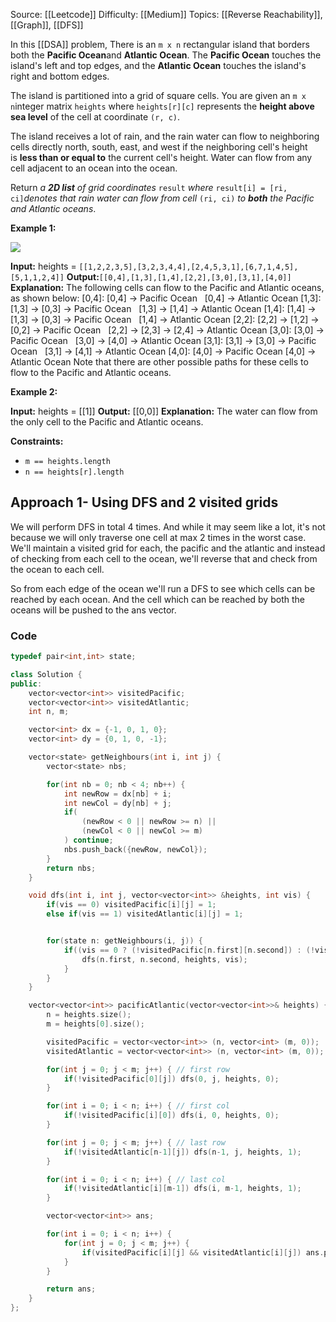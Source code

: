 Source: [[Leetcode]]
Difficulty: [[Medium]]
Topics: [[Reverse Reachability]], [[Graph]], [[DFS]]

In this [[DSA]] problem, There is an `m x n` rectangular island that borders both the **Pacific Ocean**and **Atlantic Ocean**. The **Pacific Ocean** touches the island's left and top edges, and the **Atlantic Ocean** touches the island's right and bottom edges.

The island is partitioned into a grid of square cells. You are given an `m x n`integer matrix `heights` where `heights[r][c]` represents the **height above sea level** of the cell at coordinate `(r, c)`.

The island receives a lot of rain, and the rain water can flow to neighboring cells directly north, south, east, and west if the neighboring cell's height is **less than or equal to** the current cell's height. Water can flow from any cell adjacent to an ocean into the ocean.

Return _a **2D list** of grid coordinates_ `result` _where_ `result[i] = [ri, ci]`_denotes that rain water can flow from cell_ `(ri, ci)` _to **both** the Pacific and Atlantic oceans_.

**Example 1:**

![](https://assets.leetcode.com/uploads/2021/06/08/waterflow-grid.jpg)

**Input:** heights = `[[1,2,2,3,5],[3,2,3,4,4],[2,4,5,3,1],[6,7,1,4,5],[5,1,1,2,4]]`
**Output:**`[[0,4],[1,3],[1,4],[2,2],[3,0],[3,1],[4,0]]`
**Explanation:** The following cells can flow to the Pacific and Atlantic oceans, as shown below:
[0,4]: [0,4] -> Pacific Ocean 
       [0,4] -> Atlantic Ocean
[1,3]: [1,3] -> [0,3] -> Pacific Ocean 
       [1,3] -> [1,4] -> Atlantic Ocean
[1,4]: [1,4] -> [1,3] -> [0,3] -> Pacific Ocean 
       [1,4] -> Atlantic Ocean
[2,2]: [2,2] -> [1,2] -> [0,2] -> Pacific Ocean 
       [2,2] -> [2,3] -> [2,4] -> Atlantic Ocean
[3,0]: [3,0] -> Pacific Ocean 
       [3,0] -> [4,0] -> Atlantic Ocean
[3,1]: [3,1] -> [3,0] -> Pacific Ocean 
       [3,1] -> [4,1] -> Atlantic Ocean
[4,0]: [4,0] -> Pacific Ocean 
       [4,0] -> Atlantic Ocean
Note that there are other possible paths for these cells to flow to the Pacific and Atlantic oceans.

**Example 2:**

**Input:** heights = [[1]]
**Output:** [[0,0]]
**Explanation:** The water can flow from the only cell to the Pacific and Atlantic oceans.

**Constraints:**

- `m == heights.length`
- `n == heights[r].length`

## Approach  1- Using DFS and 2 visited grids
We will perform DFS in total 4 times. And while it may seem like a lot, it's not because we will only traverse one cell at max 2 times in the worst case.
We'll maintain a visited grid for each, the pacific and the atlantic and instead of checking from each cell to the ocean, we'll reverse that and check from the ocean to each cell.

So from each edge of the ocean we'll run a DFS to see which cells can be reached by each ocean. And the cell which can be reached by both the oceans will be pushed to the ans vector.

### Code 
``` cpp
typedef pair<int,int> state;

class Solution {
public:
    vector<vector<int>> visitedPacific;
    vector<vector<int>> visitedAtlantic;
    int n, m;

    vector<int> dx = {-1, 0, 1, 0};
    vector<int> dy = {0, 1, 0, -1};

    vector<state> getNeighbours(int i, int j) {
        vector<state> nbs;

        for(int nb = 0; nb < 4; nb++) {
            int newRow = dx[nb] + i;
            int newCol = dy[nb] + j; 
            if(
                (newRow < 0 || newRow >= n) ||
                (newCol < 0 || newCol >= m) 
            ) continue;
            nbs.push_back({newRow, newCol});
        }
        return nbs;
    }

    void dfs(int i, int j, vector<vector<int>> &heights, int vis) {
        if(vis == 0) visitedPacific[i][j] = 1;
        else if(vis == 1) visitedAtlantic[i][j] = 1;


        for(state n: getNeighbours(i, j)) {
            if((vis == 0 ? (!visitedPacific[n.first][n.second]) : (!visitedAtlantic[n.first][n.second])) && heights[n.first][n.second] >= heights[i][j]) {
                dfs(n.first, n.second, heights, vis);
            }
        }
    }

    vector<vector<int>> pacificAtlantic(vector<vector<int>>& heights) {
        n = heights.size();
        m = heights[0].size();

        visitedPacific = vector<vector<int>> (n, vector<int> (m, 0));
        visitedAtlantic = vector<vector<int>> (n, vector<int> (m, 0));

        for(int j = 0; j < m; j++) { // first row
            if(!visitedPacific[0][j]) dfs(0, j, heights, 0);
        }

        for(int i = 0; i < n; i++) { // first col
            if(!visitedPacific[i][0]) dfs(i, 0, heights, 0);
        }

        for(int j = 0; j < m; j++) { // last row
            if(!visitedAtlantic[n-1][j]) dfs(n-1, j, heights, 1);
        }

        for(int i = 0; i < n; i++) { // last col
            if(!visitedAtlantic[i][m-1]) dfs(i, m-1, heights, 1);
        }

        vector<vector<int>> ans;

        for(int i = 0; i < n; i++) {
            for(int j = 0; j < m; j++) {
                if(visitedPacific[i][j] && visitedAtlantic[i][j]) ans.push_back({i,j});
            }
        }

        return ans;  
    }
};
```